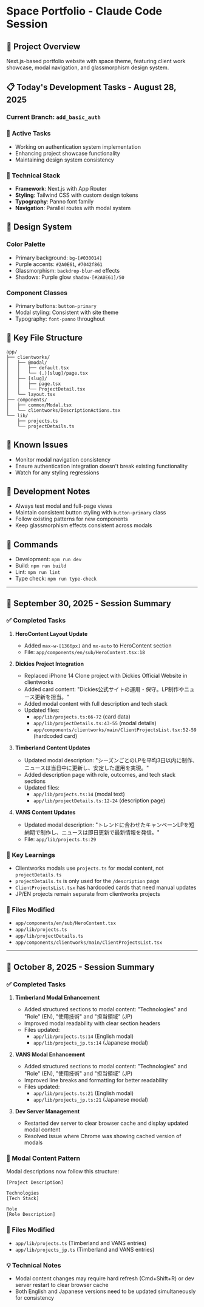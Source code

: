 # Space Portfolio - Claude Code Session

## 🚀 Project Overview
Next.js-based portfolio website with space theme, featuring client work showcase, modal navigation, and glassmorphism design system.

## 📋 Today's Development Tasks - August 28, 2025

### Current Branch: `add_basic_auth`

### 🎯 Active Tasks
- Working on authentication system implementation
- Enhancing project showcase functionality
- Maintaining design system consistency

### 🔧 Technical Stack
- **Framework**: Next.js with App Router
- **Styling**: Tailwind CSS with custom design tokens
- **Typography**: Panno font family
- **Navigation**: Parallel routes with modal system

## 🎨 Design System

### Color Palette
- Primary background: `bg-[#030014]`
- Purple accents: `#2A0E61`, `#7042f861`
- Glassmorphism: `backdrop-blur-md` effects
- Shadows: Purple glow `shadow-[#2A0E61]/50`

### Component Classes
- Primary buttons: `button-primary`
- Modal styling: Consistent with site theme
- Typography: `font-panno` throughout

## 📁 Key File Structure
```
app/
├── clientworks/
│   ├── @modal/
│   │   ├── default.tsx
│   │   └── (.)[slug]/page.tsx
│   ├── [slug]/
│   │   ├── page.tsx
│   │   └── ProjectDetail.tsx
│   └── layout.tsx
├── components/
│   ├── common/Modal.tsx
│   └── clientworks/DescriptionActions.tsx
└── lib/
    ├── projects.ts
    └── projectDetails.ts
```

## 🐛 Known Issues
- Monitor modal navigation consistency
- Ensure authentication integration doesn't break existing functionality
- Watch for any styling regressions

## 📝 Development Notes
- Always test modal and full-page views
- Maintain consistent button styling with `button-primary` class
- Follow existing patterns for new components
- Keep glassmorphism effects consistent across modals

## 🚀 Commands
- Development: `npm run dev`
- Build: `npm run build`
- Lint: `npm run lint`
- Type check: `npm run type-check`

---

## 📅 September 30, 2025 - Session Summary

### ✅ Completed Tasks
1. **HeroContent Layout Update**
   - Added `max-w-[1366px]` and `mx-auto` to HeroContent section
   - File: `app/components/en/sub/HeroContent.tsx:18`

2. **Dickies Project Integration**
   - Replaced iPhone 14 Clone project with Dickies Official Website in clientworks
   - Added card content: "Dickies公式サイトの運用・保守。LP制作やニュース更新を担当。"
   - Added modal content with full description and tech stack
   - Updated files:
     - `app/lib/projects.ts:66-72` (card data)
     - `app/lib/projectDetails.ts:43-55` (modal details)
     - `app/components/clientworks/main/ClientProjectsList.tsx:52-59` (hardcoded card)

3. **Timberland Content Updates**
   - Updated modal description: "シーズンごとのLPを平均3日以内に制作、ニュースは当日中に更新し、安定した運用を実現。"
   - Added description page with role, outcomes, and tech stack sections
   - Updated files:
     - `app/lib/projects.ts:14` (modal text)
     - `app/lib/projectDetails.ts:12-24` (description page)

4. **VANS Content Updates**
   - Updated modal description: "トレンドに合わせたキャンペーンLPを短納期で制作し、ニュースは即日更新で最新情報を発信。"
   - File: `app/lib/projects.ts:29`

### 📝 Key Learnings
- Clientworks modals use `projects.ts` for modal content, not `projectDetails.ts`
- `projectDetails.ts` is only used for the `/description` page
- `ClientProjectsList.tsx` has hardcoded cards that need manual updates
- JP/EN projects remain separate from clientworks projects

### 🎯 Files Modified
- `app/components/en/sub/HeroContent.tsx`
- `app/lib/projects.ts`
- `app/lib/projectDetails.ts`
- `app/components/clientworks/main/ClientProjectsList.tsx`

---

## 📅 October 8, 2025 - Session Summary

### ✅ Completed Tasks
1. **Timberland Modal Enhancement**
   - Added structured sections to modal content: "Technologies" and "Role" (EN), "使用技術" and "担当領域" (JP)
   - Improved modal readability with clear section headers
   - Files updated:
     - `app/lib/projects.ts:14` (English modal)
     - `app/lib/projects_jp.ts:14` (Japanese modal)

2. **VANS Modal Enhancement**
   - Added structured sections to modal content: "Technologies" and "Role" (EN), "使用技術" and "担当領域" (JP)
   - Improved line breaks and formatting for better readability
   - Files updated:
     - `app/lib/projects.ts:21` (English modal)
     - `app/lib/projects_jp.ts:21` (Japanese modal)

3. **Dev Server Management**
   - Restarted dev server to clear browser cache and display updated modal content
   - Resolved issue where Chrome was showing cached version of modals

### 📝 Modal Content Pattern
Modal descriptions now follow this structure:
```
[Project Description]

Technologies
[Tech Stack]

Role
[Role Description]
```

### 🎯 Files Modified
- `app/lib/projects.ts` (Timberland and VANS entries)
- `app/lib/projects_jp.ts` (Timberland and VANS entries)

### 💡 Technical Notes
- Modal content changes may require hard refresh (Cmd+Shift+R) or dev server restart to clear browser cache
- Both English and Japanese versions need to be updated simultaneously for consistency